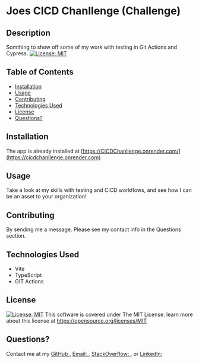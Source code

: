 # Joes CICD Chanllenge (Challenge)

## Description
Somthing to show off some of my work with testing in Git Actions and Cypress. [![License: MIT](https://img.shields.io/badge/License-MIT-yellow.svg)](https://opensource.org/licenses/MIT)


## Table of Contents

- [Installation](#installation)
- [Usage](#usage)
- [Contributing](#contributing)
- [Technologies Used](#technologies-used)
- [License](#license)
- [Questions?](#questions)

## Installation
The app is already installed at [https://CICDChanllenge.onrender.com/](https://cicdchanllenge.onrender.com)


## Usage
Take a look at my skills with testing and CICD workflows, and see how I can be an asset to your organization!


## Contributing
By sending me a message.  Please see my contact info in the Questions section.

## Technologies Used

- Vite
- TypeScript
- GIT Actions

## License
[![License: MIT](https://img.shields.io/badge/License-MIT-yellow.svg)](https://opensource.org/licenses/MIT)
This software is covered under The MIT License.  learn more about this license at https://opensource.org/licenses/MIT

## Questions?
Contact me at my [GitHub ](https://github.com/minastyr)
, [Email: ](mailto:minastyr@gmail.com), [StackOverflow: ](https://stackoverflow.com/users/28188564/joe-vargas), or [LinkedIn: ](https://linkedin.com/in/joe-vargas-ba568a8)


